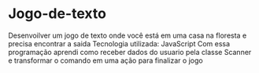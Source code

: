 # Jogo-de-texto
Desenvoilver um jogo de texto onde você está em uma casa na floresta e precisa encontrar a saida
Tecnologia utilizada: JavaScript 
Com essa programação aprendi como receber dados do usuario pela classe Scanner e transformar o comando em uma ação para finalizar o jogo  
